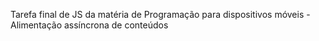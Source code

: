 Tarefa final de JS da matéria de Programação para dispositivos móveis - Alimentação assíncrona de conteúdos
